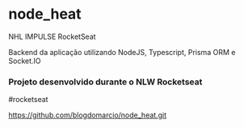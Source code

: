# node_heat
NHL IMPULSE RocketSeat 

Backend da aplicação utilizando NodeJS, Typescript, Prisma ORM  e Socket.IO 

### Projeto desenvolvido durante o NLW Rocketseat

#rocketseat 

https://github.com/blogdomarcio/node_heat.git



